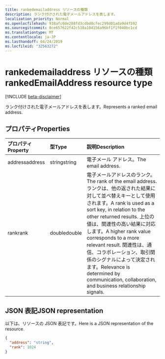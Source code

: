 ```yaml
---
title: rankedemailaddress リソースの種類
description: ランク付けされた電子メールアドレスを表します。
localization_priority: Normal
ms.openlocfilehash: 938afc0de208fd3cdbd0cfec299d01ada9d4f592
ms.sourcegitcommit: 0ce657622f42c510a104156a96bf1f1f040bc1cd
ms.translationtype: MT
ms.contentlocale: ja-JP
ms.lasthandoff: 04/24/2019
ms.locfileid: "32563272"
---
```

# <a name="rankedemailaddress-resource-type"></a><span data-ttu-id="a654f-103">rankedemailaddress リソースの種類</span><span class="sxs-lookup"><span data-stu-id="a654f-103">rankedEmailAddress resource type</span></span>

[!INCLUDE [beta-disclaimer](../../includes/beta-disclaimer.md)]

<span data-ttu-id="a654f-104">ランク付けされた電子メールアドレスを表します。</span><span class="sxs-lookup"><span data-stu-id="a654f-104">Represents a ranked email address.</span></span>


## <a name="properties"></a><span data-ttu-id="a654f-105">プロパティ</span><span class="sxs-lookup"><span data-stu-id="a654f-105">Properties</span></span>
| <span data-ttu-id="a654f-106">プロパティ</span><span class="sxs-lookup"><span data-stu-id="a654f-106">Property</span></span>     | <span data-ttu-id="a654f-107">型</span><span class="sxs-lookup"><span data-stu-id="a654f-107">Type</span></span>   |<span data-ttu-id="a654f-108">説明</span><span class="sxs-lookup"><span data-stu-id="a654f-108">Description</span></span>|
|:---------------|:--------|:----------|
|<span data-ttu-id="a654f-109">address</span><span class="sxs-lookup"><span data-stu-id="a654f-109">address</span></span>|<span data-ttu-id="a654f-110">string</span><span class="sxs-lookup"><span data-stu-id="a654f-110">string</span></span>|<span data-ttu-id="a654f-111">電子メール アドレス。</span><span class="sxs-lookup"><span data-stu-id="a654f-111">The email address.</span></span>|
|<span data-ttu-id="a654f-112">rank</span><span class="sxs-lookup"><span data-stu-id="a654f-112">rank</span></span>|<span data-ttu-id="a654f-113">double</span><span class="sxs-lookup"><span data-stu-id="a654f-113">double</span></span>|<span data-ttu-id="a654f-114">電子メールアドレスのランク。</span><span class="sxs-lookup"><span data-stu-id="a654f-114">The rank of the email address.</span></span> <span data-ttu-id="a654f-115">ランクは、他の返された結果に対して並べ替えキーとして使用されます。</span><span class="sxs-lookup"><span data-stu-id="a654f-115">A rank is used as a sort key, in relation to the other returned results.</span></span> <span data-ttu-id="a654f-116">上位の値は、関連性の高い結果に対応します。</span><span class="sxs-lookup"><span data-stu-id="a654f-116">A higher rank value corresponds to a more relevant result.</span></span> <span data-ttu-id="a654f-117">関連性は、通信、コラボレーション、取引関係のシグナルによって決定されます。</span><span class="sxs-lookup"><span data-stu-id="a654f-117">Relevance is determined by communication, collaboration, and business relationship signals.</span></span>|

## <a name="json-representation"></a><span data-ttu-id="a654f-118">JSON 表記</span><span class="sxs-lookup"><span data-stu-id="a654f-118">JSON representation</span></span>

<span data-ttu-id="a654f-119">以下は、リソースの JSON 表記です。</span><span class="sxs-lookup"><span data-stu-id="a654f-119">Here is a JSON representation of the resource.</span></span>

<!-- {
  "blockType": "resource",
  "optionalProperties": [

  ],
  "@odata.type": "microsoft.graph.rankedEmailAddress"
}-->

```json
{
  "address": "string",
  "rank": 1024
}
```

<!-- uuid: 8fcb5dbc-d5aa-4681-8e31-b001d5168d79
2015-10-25 14:57:30 UTC -->
<!--
{
  "type": "#page.annotation",
  "description": "rankedEmailAddress resource",
  "keywords": "",
  "section": "documentation",
  "tocPath": "",
  "suppressions": []
}
-->
